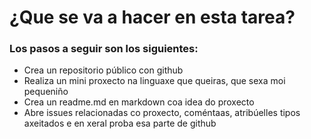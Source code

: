# ¿Que se va a hacer en esta tarea?

### Los pasos a seguir son los siguientes:

* Crea un repositorio público con github
* Realiza un mini proxecto na linguaxe que queiras, que sexa moi pequeniño
* Crea un readme.md en markdown coa idea do proxecto
* Abre issues relacionadas co proxecto, coméntaas, atribúelles tipos axeitados e en xeral proba esa parte de github